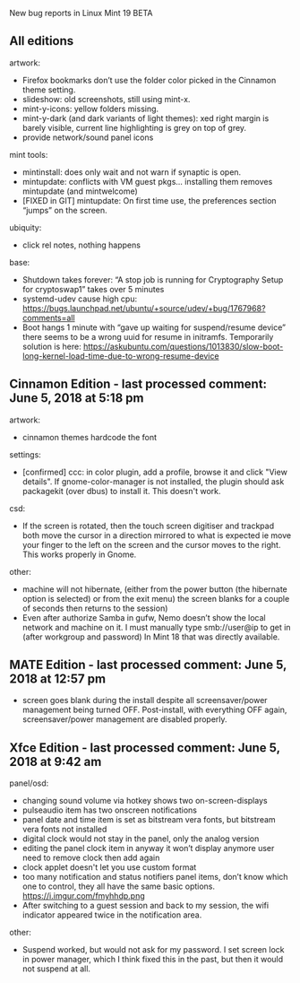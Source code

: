 New bug reports in Linux Mint 19 BETA

All editions
------------

artwork:
  - Firefox bookmarks don’t use the folder color picked in the Cinnamon theme setting.
  - slideshow: old screenshots, still using mint-x.
  - mint-y-icons: yellow folders missing.
  - mint-y-dark (and dark variants of light themes): xed right margin is barely visible, current line highlighting is grey on top of grey.
  - provide network/sound panel icons

mint tools:
  - mintinstall: does only wait and not warn if synaptic is open.
  - mintupdate: conflicts with VM guest pkgs... installing them removes mintupdate (and mintwelcome)
  - [FIXED in GIT] mintupdate: On first time use, the preferences section “jumps” on the screen.

ubiquity:
  - click rel notes, nothing happens

base:
  - Shutdown takes forever: “A stop job is running for Cryptography Setup for cryptoswap1” takes over 5 minutes
  - systemd-udev cause high cpu: https://bugs.launchpad.net/ubuntu/+source/udev/+bug/1767968?comments=all
  - Boot hangs 1 minute with “gave up waiting for suspend/resume device”
		there seems to be a wrong uuid for resume in initramfs.
		Temporarily solution is here: https://askubuntu.com/questions/1013830/slow-boot-long-kernel-load-time-due-to-wrong-resume-device

Cinnamon Edition - last processed comment: June 5, 2018 at 5:18 pm
------------------------------------------------------------------

artwork:
  - cinnamon themes hardcode the font

settings:
  - [confirmed] ccc: in color plugin, add a profile, browse it and click "View details". If gnome-color-manager is not installed, the plugin should ask packagekit (over dbus) to install it. This doesn't work.

csd:
  - If the screen is rotated, then the touch screen digitiser and trackpad both move the cursor in a direction mirrored to what is expected ie move your finger to the left on the screen and the cursor moves to the right. This works properly in Gnome.

other:
  - machine will not hibernate, (either from the power button (the hibernate option is selected) or from the exit menu) the screen blanks for a couple of seconds then returns to the session)
  - Even after authorize Samba in gufw, Nemo doesn’t show the local network and machine on it. I must manually type smb://user@ip to get in (after workgroup and password) In Mint 18 that was directly available.

MATE Edition - last processed comment: June 5, 2018 at 12:57 pm
---------------------------------------------------------------

- screen goes blank during the install despite all screensaver/power management being turned OFF. Post-install, with everything OFF again, screensaver/power management are disabled properly.

Xfce Edition - last processed comment: June 5, 2018 at 9:42 am
--------------------------------------------------------------

panel/osd:
  - changing sound volume via hotkey shows two on-screen-displays
  - pulseaudio item has two onscreen notifications
  - panel date and time item is set as bitstream vera fonts, but bitstream vera fonts not installed
  - digital clock would not stay in the panel, only the analog version
  - editing the panel clock item in anyway it won’t display anymore user need to remove clock then add again
  - clock applet doesn't let you use custom format
  - too many notification and status notifiers panel items, don’t know which one to control, they all have the same basic options. https://i.imgur.com/fmyhhdp.png
  - After switching to a guest session and back to my session, the wifi indicator appeared twice in the notification area.

other:
  - Suspend worked, but would not ask for my password. I set screen lock in power manager, which I think fixed this in the past, but then it would not suspend at all.
